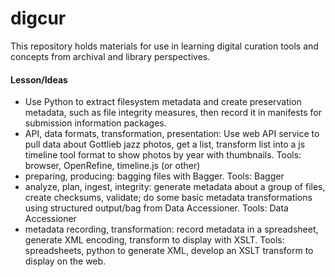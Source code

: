 # digcur
This repository holds materials for use in learning digital curation tools and concepts from archival and library perspectives.

#### Lesson/Ideas
* Use Python to extract filesystem metadata and create preservation metadata, such as file integrity measures, then record it in manifests for submission information packages.  
* API, data formats, transformation, presentation: Use web API service to pull data about Gottlieb jazz photos, get a list, transform list into a js timeline tool format to show photos by year with thumbnails. Tools: browser, OpenRefine, timeline.js (or other)
* preparing, producing: bagging files with Bagger. Tools: Bagger
* analyze, plan, ingest, integrity: generate metadata about a group of files, create checksums, validate; do some basic metadata transformations using structured output/bag from Data Accessioner. Tools: Data Accessioner
* metadata recording, transformation: record metadata in a spreadsheet, generate XML encoding, transform to display with XSLT. Tools: spreadsheets, python to generate XML, develop an XSLT transform to display on the web.
